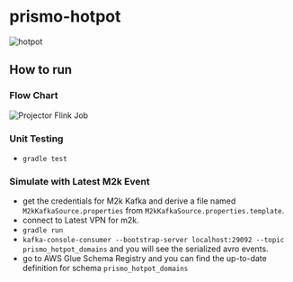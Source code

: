 # prismo-hotpot
![hotpot](https://user-images.githubusercontent.com/110857308/232117492-d046a5b9-4284-4e05-8345-9701fa09ccbc.jpg)



## How to run

### Flow Chart
![Projector Flink Job](https://user-images.githubusercontent.com/110857308/233148674-45ba9023-6490-4106-8eee-c1354e7cf5dd.png)

### Unit Testing
- `gradle test`

### Simulate with Latest M2k Event
- get the credentials for M2k Kafka and derive a file named `M2kKafkaSource.properties` from `M2kKafkaSource.properties.template`.
- connect to Latest VPN for m2k.
- `gradle run`
- `kafka-console-consumer --bootstrap-server localhost:29092 --topic prismo_hotpot_domains` and you will see the serialized avro events.
- go to AWS Glue Schema Registry and you can find the up-to-date definition for schema `prismo_hotpot_domains`
